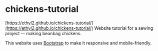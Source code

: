 # chickens-tutorial
[https://ethyl2.github.io/chickens-tutorial/](https://ethyl2.github.io/chickens-tutorial/)
Website tutorial for a sewing project -- making beanbag chickens.

This website uses [Bootstrap](https://getbootstrap.com/) to make it responsive and mobile-friendly.
